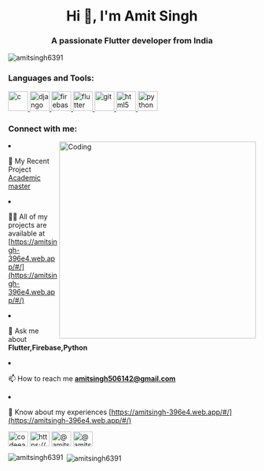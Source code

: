 <h1 align="center">Hi 👋, I'm Amit Singh</h1>
<h3 align="center">A passionate Flutter developer from India</h3>

<p align="left"> <img src="https://komarev.com/ghpvc/?username=amitsingh6391&label=Profile%20views&color=0e75b6&style=flat" alt="amitsingh6391" /> </p>

<h3 align="left">Languages and Tools:</h3>

<p align="left"> <a href="https://www.cprogramming.com/" target="_blank"> <img src="https://devicons.github.io/devicon/devicon.git/icons/c/c-original.svg" alt="c" width="40" height="40"/> </a> <a href="https://www.djangoproject.com/" target="_blank"> <img src="https://devicons.github.io/devicon/devicon.git/icons/django/django-original.svg" alt="django" width="40" height="40"/> </a> <a href="https://firebase.google.com/" target="_blank"> <img src="https://www.vectorlogo.zone/logos/firebase/firebase-icon.svg" alt="firebase" width="40" height="40"/> </a> <a href="https://flutter.dev" target="_blank"> <img src="https://www.vectorlogo.zone/logos/flutterio/flutterio-icon.svg" alt="flutter" width="40" height="40"/> </a> <a href="https://git-scm.com/" target="_blank"> <img src="https://www.vectorlogo.zone/logos/git-scm/git-scm-icon.svg" alt="git" width="40" height="40"/> </a> <a href="https://www.w3.org/html/" target="_blank"> <img src="https://devicons.github.io/devicon/devicon.git/icons/html5/html5-original-wordmark.svg" alt="html5" width="40" height="40"/> </a> <a href="https://www.python.org" target="_blank"> <img src="https://devicons.github.io/devicon/devicon.git/icons/python/python-original.svg" alt="python" width="40" height="40"/> </a> 
<h3 align="left">Connect with me:</h3>
<p align="left">
  
<img align="right" alt="Coding" width="400" src="https://media.giphy.com/media/Y4ak9Ki2GZCbJxAnJD/giphy.gif">
<p align="right"  🌱 I’m currently learning **Django**                                                      
 
- 🤝 My Recent Project [Academic master](https://github.com/amitsingh6391/Academic-master)

- 👨‍💻 All of my projects are available at [https://amitsingh-396e4.web.app/#/](https://amitsingh-396e4.web.app/#/)

- 💬 Ask me about **Flutter,Firebase,Python**

- 📫 How to reach me **amitsingh506142@gmail.com**

- 📄 Know about my experiences [https://amitsingh-396e4.web.app/#/](https://amitsingh-396e4.web.app/#/) 

<a href="https://twitter.com/codeearth2" target="blank"><img align="center" src="https://cdn.jsdelivr.net/npm/simple-icons@3.0.1/icons/twitter.svg" alt="codeearth2" height="30" width="40" /></a>
<a href="https://linkedin.com/in/https://www.linkedin.com/in/amit-singh-023055193/" target="blank"><img align="center" src="https://cdn.jsdelivr.net/npm/simple-icons@3.0.1/icons/linkedin.svg" alt="https://www.linkedin.com/in/amit-singh-023055193/" height="30" width="40" /></a>
<a href="https://medium.com/@amitsingh" target="blank"><img align="center" src="https://cdn.jsdelivr.net/npm/simple-icons@3.0.1/icons/medium.svg" alt="@amitsingh" height="30" width="40" /></a>
<a href="https://www.hackerearth.com/@amitsingh506142" target="blank"><img align="center" src="https://cdn.jsdelivr.net/npm/simple-icons@3.0.1/icons/hackerearth.svg" alt="@amitsingh506142" height="30" width="40" /></a>
</p>
</p>

<p><img align="left" src="https://github-readme-stats.vercel.app/api/top-langs?username=amitsingh6391&show_icons=true&locale=en&layout=compact" alt="amitsingh6391" /></p>

<p>&nbsp;<img align="center" src="https://github-readme-stats.vercel.app/api?username=amitsingh6391&show_icons=true&locale=en" alt="amitsingh6391" /></p>
